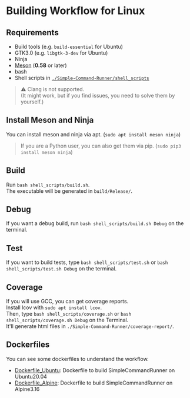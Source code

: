 # Building Workflow for Linux

## Requirements

-   Build tools (e.g. `build-essential` for Ubuntu)
-   GTK3.0 (e.g. `libgtk-3-dev` for Ubuntu)
-   Ninja
-   [Meson](https://github.com/mesonbuild/meson) (**0.58** or later)
-   bash
-   Shell scripts in [`./Simple-Command-Runner/shell_scripts`](../shell_scripts)

> :warning: Clang is not supported.  
> (It might work, but if you find issues, you need to solve them by yourself.)  

## Install Meson and Ninja

You can install meson and ninja via apt. (`sudo apt install meson ninja`)  

> If you are a Python user, you can also get them via pip. (`sudo pip3 install meson ninja`)

## Build

Run `bash shell_scripts/build.sh`.  
The executable will be generated in `build/Release/`.  

## Debug

If you want a debug build, run `bash shell_scripts/build.sh Debug` on the terminal.  

## Test

If you want to build tests, type `bash shell_scripts/test.sh` or `bash shell_scripts/test.sh Debug` on the terminal.

## Coverage

If you will use GCC, you can get coverage reports.  
Install lcov with `sudo apt install lcov`.  
Then, type `bash shell_scripts/coverage.sh` or `bash shell_scripts/coverage.sh Debug` on the Terminal.  
It'll generate html files in `./Simple-Command-Runner/coverage-report/`.

## Dockerfiles

You can see some dockerfiles to understand the workflow.  

-   [Dockerfile_Ubuntu](../Dockerfile_Ubuntu): Dockerfile to build SimpleCommandRunner on Ubuntu20.04
-   [Dockerfile_Alpine](../Dockerfile_Alpine): Dockerfile to build SimpleCommandRunner on Alpine3.16
